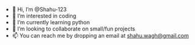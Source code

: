 - 👋 Hi, I’m @Shahu-123
- 👀 I’m interested in coding
- 🌱 I’m currently learning python
- 💞️ I’m looking to collaborate on small/fun projects
- 📫 You can reach me by dropping an email at shahu.wagh@gmail.com

<!---
Shahu-123/Shahu-123 is a ✨ special ✨ repository because its `README.md` (this file) appears on your GitHub profile.
You can click the Preview link to take a look at your changes.
--->

